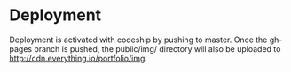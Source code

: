 # Deployment

Deployment is activated with codeship by pushing to master. Once the gh-pages branch is pushed, the public/img/ directory will also be uploaded to http://cdn.everything.io/portfolio/img.
